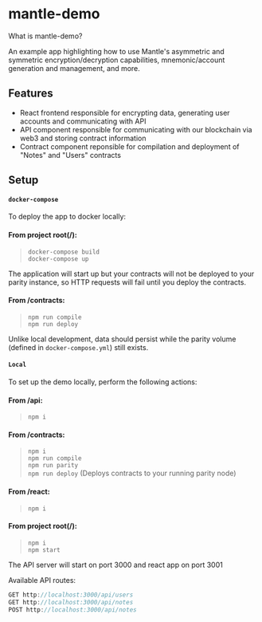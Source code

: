 # mantle-demo

What is mantle-demo?

An example app highlighting how to use Mantle's asymmetric and symmetric encryption/decryption capabilities, mnemonic/account generation and management, and more.

## Features
- React frontend responsible for encrypting data, generating user accounts and communicating with API
- API component responsible for communicating with our blockchain via web3 and storing contract information
- Contract component reponsible for compilation and deployment of "Notes" and "Users" contracts

## Setup

#### `docker-compose`

To deploy the app to docker locally:

#### From project root(/):

> `docker-compose build` \
> `docker-compose up`

The application will start up but your contracts will not be deployed to your parity instance, so HTTP requests will fail until you deploy the contracts.

#### From /contracts:

> `npm run compile` \
> `npm run deploy`

Unlike local development, data should persist while the parity volume (defined in `docker-compose.yml`) still exists.

#### `Local`

To set up the demo locally, perform the following actions:

#### From /api:

> `npm i`

#### From /contracts:

> `npm i` \
> `npm run compile` \
> `npm run parity` \
> `npm run deploy` (Deploys contracts to your running parity node)

#### From /react:

> `npm i`

#### From project root(/):

> `npm i` \
> `npm start`

The API server will start on port 3000 and react app on port 3001

Available API routes:


```js
GET http://localhost:3000/api/users
GET http://localhost:3000/api/notes
POST http://localhost:3000/api/notes
```
